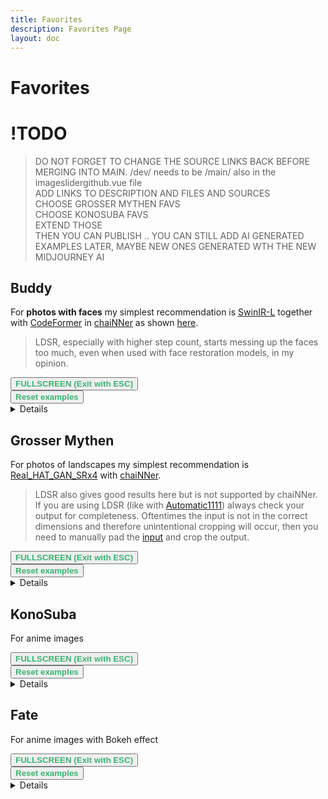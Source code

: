 ```yaml
---
title: Favorites
description: Favorites Page
layout: doc
---
```


<script setup lang="ts">

import ImageSliderGithub from './components/imageslidergithub.vue' // the vue image slider example comparison component

/*
const fullNamesList = [
  '003_realSR_BSRGAN_DFOWMFC_s64w8_SwinIR-L_x4_GAN',
  '4x-UltraMix_Restore',
  '4x-UltraMix_Balanced',
  '4x-UltraSharp',
  '4x-UniScaleV2_Moderate',
  '4xRealSR_DF2K_JPEG',
  '4x_foolhardy_Remacri',
  '4x_NMKD-Siax_200k',
  'BSRGAN',
  '4x_NMKD-Yandere4_120000_G',
  'LDSR_100steps',
  'realesr-general-wdn-x4v3',
  'RealESRGAN_x4plus',
  'RealESRGAN_x4_rudalle',
  'Real_HAT_GAN_SRx4',
  'Swin2SR_RealworldSR_X4_64_BSRGAN_PSNR',
  'SwinIR-L+GFPGANv1.4',
  'SwinIR-L+CodeFormer',
  '4x_BooruGan_650k',
  'RealESRGAN_x4plus_anime_6B'
  ]
  */

  const buddyFileNamesList = [
  'SwinIR-L+CodeFormer',
  'RealESRGAN_x4plus+CodeFormer',
  'BSRGAN+CodeFormer',
  'realesr-general-wdn-x4v3+CodeFormer',
  'Real_HAT+CodeFormer',
  'Remacri+CodeFormer',
  'Rudalle+CodeFormer',
  'UltraMix_Balanced+CodeFormer',
  'SwinIR-L+GFPGANv1.4',
  'SwinIR-L',
  '4xLDSR_50steps+CodeFormer',
  ]

  const mythenFileNamesList = [
  '003_realSR_BSRGAN_DFOWMFC_s64w8_SwinIR-L_x4_GAN',
  '4xJaypeg90',
  '4xRealSR_DF2K_JPEG',
  '4x-UltraMix_Restore',
  '4x-UltraMix_Balanced',
  '4x-UltraSharp',
  '4xRealSR_DF2K_JPEG',
  '4x_NMKD-Siax_200k',
  'BSRGAN',
  'LDSR_100steps',
  'realesr-general-wdn-x4v3',
  'RealESRGAN_x4plus',
  'RealESRGAN_x4_rudalle',
  'Real_HAT_GAN_SRx4',
  '4xLDSR_200steps',
  ]

  const fateFileNamesList = [
  '003_realSR_BSRGAN_DFOWMFC_s64w8_SwinIR-L_x4_GAN',
  '4x-UltraMix_Restore',
  '4x-UltraMix_Balanced',
  '4x-UltraSharp',
  '4x-UniScaleV2_Moderate',
  '4xRealSR_DF2K_JPEG',
  '4x_foolhardy_Remacri',
  '4x_NMKD-Siax_200k',
  'BSRGAN',
  '4x_NMKD-Yandere4_120000_G',
  'LDSR_100steps',
  'realesr-general-wdn-x4v3',
  'RealESRGAN_x4plus',
  'RealESRGAN_x4_rudalle',
  'Real_HAT_GAN_SRx4',
  'Swin2SR_RealworldSR_X4_64_BSRGAN_PSNR',
  'SwinIR-L+GFPGANv1.4',
  'SwinIR-L+CodeFormer',
  '4x_BooruGan_650k',
  'RealESRGAN_x4plus_anime_6B'
  ]

  /*
  const konosubaFileNamesList = [
  '003_realSR_BSRGAN_DFOWMFC_s64w8_SwinIR-L_x4_GAN',
  '4x-UltraMix_Restore',
  '4x-UltraMix_Balanced',
  '4x-UltraSharp',
  '4x-UniScaleV2_Moderate',
  '4xRealSR_DF2K_JPEG',
  '4x_foolhardy_Remacri',
  '4x_NMKD-Siax_200k',
  'BSRGAN',
  '4x_NMKD-Yandere4_120000_G',
  'LDSR_100steps',
  'realesr-general-wdn-x4v3',
  'RealESRGAN_x4plus',
  'RealESRGAN_x4_rudalle',
  'Real_HAT_GAN_SRx4',
  'Swin2SR_RealworldSR_X4_64_BSRGAN_PSNR',
  'SwinIR-L+GFPGANv1.4',
  'SwinIR-L+CodeFormer',
  '4x_BooruGan_650k',
  'RealESRGAN_x4plus_anime_6B'
  ]
  */

//HTML5 Fullscreen API
const fullscreenEnabled = document.fullscreenEnabled; //check if fullscreen is possible
function enterFullscreen(elementName) {
  var element = document.getElementById(elementName);
  if(element.requestFullscreen) {
    element.requestFullscreen();
  } else if(element.msRequestFullscreen) {      // for IE11 (remove June 15, 2022)
    element.msRequestFullscreen();
  } else if(element.webkitRequestFullscreen) {  // iOS Safari
    element.webkitRequestFullscreen();
  }
}

// reset button, to keep it simple this will reset all examples. This is simply because when entering fullscreen mode, dragging/moving the image out of view, and pressing esc, the image will have 'vanished' (not in view anymore) so i thought id add a reset button
import { ref } from 'vue';
const componentKey = ref(0);

const forceRerender = () => {
  componentKey.value += 1;
};
</script>

# Favorites

# !TODO
>DO NOT FORGET TO CHANGE THE SOURCE LINKS BACK BEFORE MERGING INTO MAIN. /dev/ needs to be /main/ also in the imageslidergithub.vue file  
ADD LINKS TO DESCRIPTION AND FILES AND SOURCES  
CHOOSE GROSSER MYTHEN FAVS  
CHOOSE KONOSUBA FAVS  
EXTEND THOSE  
THEN YOU CAN PUBLISH .. YOU CAN STILL ADD AI GENERATED EXAMPLES LATER, MAYBE NEW ONES GENERATED WTH THE NEW MIDJOURNEY AI  

## Buddy
For **photos with faces** my simplest recommendation is [SwinIR-L](https://github.com/JingyunLiang/SwinIR/releases/download/v0.0/003_realSR_BSRGAN_DFOWMFC_s64w8_SwinIR-L_x4_GAN.pth) together with [CodeFormer](https://github.com/sczhou/CodeFormer/releases/download/v0.1.0/codeformer.pth) in [chaiNNer](https://github.com/chaiNNer-org/chaiNNer) as shown [here](https://raw.githubusercontent.com/Phhofm/upscale/dev/assets/images/favorites/screenshotBuddySwinIRLCodeFormer.png).    
>LDSR, especially with higher step count, starts messing up the faces too much, even when used with face restoration models, in my opinion.
<div id="buddyExample">
<ImageSliderGithub :key="componentKey" inputImageURL='https://raw.githubusercontent.com/Phhofm/upscale/dev/sources/input/photos/buddy.jpg' relativePathOutputFolder='output/lossless/photos/buddy' :fileNamesList="buddyFileNamesList"/>
</div>
<button v-if="fullscreenEnabled" @click="enterFullscreen('buddyExample')" style="color:mediumseagreen;"><strong>FULLSCREEN (Exit with ESC)</strong></button><br/>
<button v-if="fullscreenEnabled" @click="forceRerender()" style="color:mediumseagreen;"><strong>Reset examples</strong></button>  
<br/>

<details>
  <summary>Details</summary>
  <p>

Input Image: 480x320 pixels

Scaling Factor: 4

Output Image: 1920x1280 pixels

Type: Photo with Faces

Input Image: [Image](https://github.com/Phhofm/upscale/blob/main/sources/input/photos/buddy.jpg)

Output Images: [Github Folder](https://github.com/Phhofm/upscale/tree/main/sources/output/lossless/photos/buddy)

  </p>
</details>

## Grosser Mythen

For photos of landscapes my simplest recommendation is [Real_HAT_GAN_SRx4](https://drive.google.com/file/d/1Ma12vCWT27P9M99-s2RXnynKN-OQsBrv/view) with [chaiNNer](https://github.com/chaiNNer-org/chaiNNer).   
>LDSR also gives good results here but is not supported by chaiNNer. If you are using LDSR (like with [Automatic1111](https://github.com/AUTOMATIC1111/stable-diffusion-webui)) always check your output for completeness. Oftentimes the input is not in the correct dimensions and therefore unintentional cropping will occur, then you need to manually pad the [input](https://raw.githubusercontent.com/Phhofm/upscale/dev/sources/input/photos/grossermythen_ldsr_padded.jpg) and crop the output.

<div id="mythenExample">
<ImageSliderGithub :key="componentKey" inputImageURL='https://raw.githubusercontent.com/Phhofm/upscale/main/sources/input/photos/grossermythen.jpg' relativePathOutputFolder='output/lossless/photos/grossermythen' :fileNamesList="mythenFileNamesList" draggable="true"/>
</div>
<button v-if="fullscreenEnabled" @click="enterFullscreen('mythenExample')" style="color:mediumseagreen;"><strong>FULLSCREEN (Exit with ESC)</strong></button><br/>
<button v-if="fullscreenEnabled" @click="forceRerender()" style="color:mediumseagreen;"><strong>Reset examples</strong></button>  
<br/>

<details>
  <summary>Details</summary>
  <p>

Input Image: 480x320 pixels

Scaling Factor: 4

Output Image: 1920x1280 pixels

Type: Photo

  </p>
</details>

## KonoSuba

For anime images

<div id="konosubaExample">
<ImageSliderGithub :key="componentKey" inputImageURL='https://raw.githubusercontent.com/Phhofm/upscale/main/sources/input/anime/KonoSuba.jpg' relativePathOutputFolder='output/lossless/anime/konosuba' />
</div>
<button v-if="fullscreenEnabled" @click="enterFullscreen('konosubaExample')" style="color:mediumseagreen;"><strong>FULLSCREEN (Exit with ESC)</strong></button><br/>
<button v-if="fullscreenEnabled" @click="forceRerender()" style="color:mediumseagreen;"><strong>Reset examples</strong></button>  
<br/>

<details>
  <summary>Details</summary>
  <p>

Input Image: 480x320 pixels

Scaling Factor: 4

Output Image: 1920x1280 pixels

Type: Photo

  </p>
</details>

## Fate

For anime images with Bokeh effect

<div id="fateSelectionExample">
<ImageSliderGithub :key="componentKey" inputImageURL='https://raw.githubusercontent.com/Phhofm/upscale/main/sources/input/anime/FateStayNightUnlimitedBladeWorksOpening.jpg' relativePathOutputFolder='output/lossless/anime/fate' :fileNamesList="fateFileNamesList" />
</div>
<button v-if="fullscreenEnabled" @click="enterFullscreen('fateSelectionExample')" style="color:mediumseagreen;"><strong>FULLSCREEN (Exit with ESC)</strong></button><br/>
<button v-if="fullscreenEnabled" @click="forceRerender()" style="color:mediumseagreen;"><strong>Reset examples</strong></button>  
<br/>

<details>
  <summary>Details</summary>
  <p>

Input Image: 480x320 pixels

Scaling Factor: 4

Output Image: 1920x1280 pixels

Type: Photo

  </p>
</details>

<!-- not ready yet, LDSR etc missing
# Livingroom

<div id="fateSelectionExample">
<ImageSliderGithub :key="componentKey" inputImageURL='https://raw.githubusercontent.com/Phhofm/upscale/main/sources/input/anime/FateStayNightUnlimitedBladeWorksOpening.jpg' relativePathOutputFolder='output/lossless/anime/fate' :fileNamesList="fileNamesList" />
</div>
<button v-if="fullscreenEnabled" @click="enterFullscreen('fateSelectionExample')" style="color:mediumseagreen;"><strong>FULLSCREEN (Exit with ESC)</strong></button><br/>
<button v-if="fullscreenEnabled" @click="forceRerender()" style="color:mediumseagreen;"><strong>Reset examples</strong></button>  
<br/><br/><br/>

-->